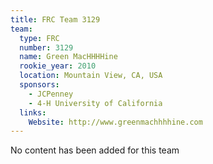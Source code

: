 ```yaml
---
title: FRC Team 3129
team:
  type: FRC
  number: 3129
  name: Green MacHHHHine
  rookie_year: 2010
  location: Mountain View, CA, USA
  sponsors:
    - JCPenney
    - 4-H University of California
  links:
    Website: http://www.greenmachhhhine.com
---
```

No content has been added for this team